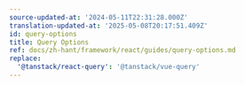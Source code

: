```yaml
---
source-updated-at: '2024-05-11T22:31:28.000Z'
translation-updated-at: '2025-05-08T20:17:51.409Z'
id: query-options
title: Query Options
ref: docs/zh-hant/framework/react/guides/query-options.md
replace:
  '@tanstack/react-query': '@tanstack/vue-query'
---
```

